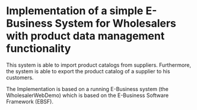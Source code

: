 # Implementation of a simple E-Business System for Wholesalers with product data management functionality

This system is able to import product catalogs from suppliers. 
Furthermore, the system is able to export the product catalog of a supplier to his customers. 

The Implementation is based on a running E-Business system (the WholesalerWebDemo) which
is based on the E-Business Software Framework (EBSF).
